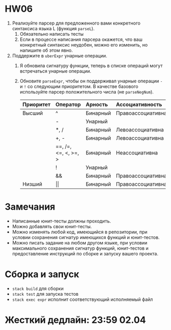 # HW06

1. Реализуйте парсер для предложенного вами конкретного синтаксиса языка L (функция `parseL`).
   1. Обязательно написать тесты
   2. Если в процессе написания парсера окажется, что ваш конкретный синтаксис неудобен, можно его изменить, но напишите об этом явно.
2. Поддержите в `uberExpr` унарные операции.
   1. Я обновила сигнатуру функции, теперь в списке операций могут встречаться унарные операции.
   2. Обновите `parseExpr`, чтобы он поддерживал унарные операции `-` и `!` со следующим приоритетом. В качестве базового используйте парсер положительного числа (не `parseNegNum`).

         | Приоритет | Оператор             | Арность  | Ассоциативность   |
         | :-------- | :------------------- | :------- | :---------------- |
         | Высший    | ^                    | Бинарный | Правоассоциативна |
         |           | -                    | Унарный  |                   |
         |           | *, /                 | Бинарный | Левоассоциативна  |
         |           | +, -                 | Бинарный | Левоассоциативна  |
         |           | ==, /=, <=, <, >=, > | Бинарный | Неассоциативна    |
         |           | !                    | Унарный  |                   |
         |           | &&                   | Бинарный | Правоассоциативна |
         | Низший    | \|\|                 | Бинарный | Правоассоциативна |

# Замечания

* Написанные юнит-тесты должны проходить.
* Можно добавлять свои юнит-тесты.
* Можно изменять любой код, имеющийся в репозитории, при условии сохранения сигнатур имеющихся функций и юнит-тестов.
* Можно писать задание на любом другом языке, при условии максимального сохранения сигнатур функций, юнит-тестов и предоставление инструкций по сборке и запуску вашего проекта.

# Сборка и запуск

* `stack build` для сборки
* `stack test` для запуска тестов
* `stack exec expr` исполнит соответствующий исполняемый файл

# Жесткий дедлайн: 23:59 02.04
